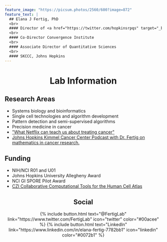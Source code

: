 ```yaml
---
feature_image: "https://picsum.photos/2560/600?image=872"
feature_text: |
  ## Elana J Fertig, PhD
  <br>
  #### Director of <a href="https://twitter.com/hopkinsrpqs" target="_blank">@HopkinsRPQS</a>
  <br>
  #### Co-Director Convergence Institute
  <br>
  #### Associate Director of Quantitative Sciences
  <br>
  #### SKCCC, Johns Hopkins
---
```


# <center>Lab Information</center>

## Research Areas
- Systems biology and bioinformatics
- Single cell technologies and algorithm development
- Pattern detection and semi-supervised algorithms
- Precision medicine in cancer
- <a href="https://theconversation.com/what-netflix-can-teach-us-about-treating-cancer-74806" target="_blank">"What Netflix can teach us about treating cancer"</a>
- <a href="https://itunes.apple.com/us/podcast/johns-hopkins-kimmel-cancer-center-podcasts/id1385159689?mt=2" target="_blank">Johns Hopkins Kimmel Cancer Center Podcast with Dr. Fertig on mathematics in cancer research.</a>

<!--## Recent News
- Recent work published in *Neuron and Cell Systems* develops new algorithms for single cell genomics to track cellular transitions in the developing retina <a href="https://www.eurekalert.org/pub_releases/2019-05/jhm-fac052419.php" target="_blank">"Finding a cell's true identity"</a>
- See our recent review to learn more about applications of matrix factorization to genomics <a href="https://doi.org/10.1101/196915" target="_blank">Stein-O'Brien et al. Enter the matrix: factorization uncovers knowledge from omics.</a>-->

## Funding
- NIH/NCI R01 and U01
- Johns Hopkins University Allegheny Award
- NCI GI SPORE Pilot Award
- <a href="https://www.hopkinsmedicine.org/news/media/releases/five_johns_hopkins_scientists_among_83_who_will_share_in_15_million_award_from_chan_zuckerberg_initiative_to_fund_computer_based_research_on_human_cells" target="_blank">CZI Collaborative Computational Tools for the Human Cell Atlas</a>

## <center>Social</center>

<center>{% include button.html text="@FertigLab" link="https://www.twitter.com/FertigLab" icon="twitter" color="#00acee" %} {% include button.html text="LinkedIn" link="https://www.linkedin.com/in/elana-fertig-7782bb1" icon="linkedin" color="#0072b1" %}</center>
